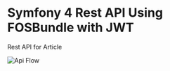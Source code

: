 Symfony 4 Rest API Using FOSBundle with JWT
===========================================

Rest API for Article

![Api Flow](http://learningpage.in/uploads/api.png) 

